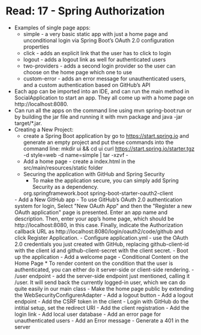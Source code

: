 # Read: 17 - Spring Authorization

  * Examples of single page apps:
    - simple - a very basic static app with just a home page and unconditional login via Spring Boot’s OAuth 2.0 configuration properties
    - click - adds an explicit link that the user has to click to login
    - logout - adds a logout link as well for authenticated users
    - two-providers - adds a second login provider so the user can choose on the home page which one to use
    - custom-error - adds an error message for unauthenticated users, and a custom authentication based on GitHub’s API
  * Each app can be imported into an IDE, and can run the main method in SocialApplication to start an app. They all come up with a home page on http://localhost:8080.
  * Can run all the apps on the command line using mvn spring-boot:run or by building the jar file and running it with mvn package and java -jar target/*.jar.
  * Creating a New Project:
    - create a Spring Boot application by go to https://start.spring.io and generate an empty project and put these commands into the command line:  mkdir ui && cd ui
     curl https://start.spring.io/starter.tgz -d style=web -d name=simple | tar -xzvf -
     - Add a home page - create a index.html in the src/main/resources/static folder 
     - Securing the application with GitHub and Spring Security 
       * To make the application secure, you can simply add Spring Security as a dependency.
       <dependency>
	      <groupId>org.springframework.boot</groupId>
	      <artifactId>spring-boot-starter-oauth2-client</artifactId>
      </dependency>
    - Add a New GitHub app - To use GitHub’s OAuth 2.0 authentication system for login, Select "New OAuth App" and then the "Register a new OAuth application" page is presented. Enter an app name and description. Then, enter your app’s home page, which should be http://localhost:8080, in this case. Finally, indicate the Authorization callback URL as http://localhost:8080/login/oauth2/code/github and click Register Application.
    - Configure application.yml - use the OAuth 2.0 credentials you just created with GitHub, replacing github-client-id with the client id and github-client-secret with the client secret.
    - Boot up the application
    - Add a welcome page
    - Conditional Content on the Home Page
      * To render content on the condition that the user is authenticated, you can either do it server-side or client-side rendering.
    - /user endpoint - add the server-side endpoint just mentioned, calling it /user. It will send back the currently logged-in user, which we can do quite easily in our main class
    - Make the home page public by extending the WebSecurityConfigurerAdapter
    - Add a logout button
    - Add a logout endpoint
    - Add the CSRF token in the client
    - Login with GitHub do the intitial setup, set the redirect URI
    - Add the client registration
    - Add the login link
    - Add local user database
    - Add an error page for unauthenticated users
    - Add an Error message
    - Generate a 401 in the server